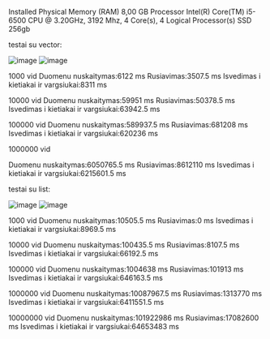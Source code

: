 Installed Physical Memory (RAM)	8,00 GB
Processor	Intel(R) Core(TM) i5-6500 CPU @ 3.20GHz, 3192 Mhz, 4 Core(s), 4 Logical Processor(s)
SSD	256gb

testai su vector:

![image](https://github.com/ignasrepecka/c--/assets/146369153/b1f7a126-edc7-4ecc-a77b-0f72ec7d2425)
![image](https://github.com/ignasrepecka/c--/assets/146369153/7d7588f6-2b56-432d-9181-213e2edb60de)

1000 vid
Duomenu nuskaitymas:6122 ms
Rusiavimas:3507.5 ms
Isvedimas i kietiakai ir vargsiukai:8311 ms

10000 vid
Duomenu nuskaitymas:59951 ms
Rusiavimas:50378.5 ms
Isvedimas i kietiakai ir vargsiukai:63942.5 ms

100000 vid
Duomenu nuskaitymas:589937.5 ms
Rusiavimas:681208 ms
Isvedimas i kietiakai ir vargsiukai:620236 ms

1000000 vid

Duomenu nuskaitymas:6050765.5 ms
Rusiavimas:8612110 ms
Isvedimas i kietiakai ir vargsiukai:6215601.5 ms

testai su list:

![image](https://github.com/ignasrepecka/c--/assets/146369153/d4dadc93-5f40-4ab0-9d00-43689c4c9b31)
![image](https://github.com/ignasrepecka/c--/assets/146369153/bed89fb3-d351-4c24-bedc-e734298abf92)

1000 vid
Duomenu nuskaitymas:10505.5 ms
Rusiavimas:0 ms
Isvedimas i kietiakai ir vargsiukai:8969.5 ms

10000 vid
Duomenu nuskaitymas:100435.5 ms
Rusiavimas:8107.5 ms
Isvedimas i kietiakai ir vargsiukai:66192.5 ms

100000 vid
Duomenu nuskaitymas:1004638 ms
Rusiavimas:101913 ms
Isvedimas i kietiakai ir vargsiukai:646163.5 ms

1000000 vid
Duomenu nuskaitymas:10087967.5 ms
Rusiavimas:1313770 ms
Isvedimas i kietiakai ir vargsiukai:6411551.5 ms

10000000 vid 
Duomenu nuskaitymas:101922986 ms
Rusiavimas:17082600 ms
Isvedimas i kietiakai ir vargsiukai:64653483 ms
